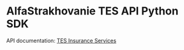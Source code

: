 AlfaStrakhovanie TES API Python SDK
====================================

API documentation: [TES Insurance Services](https://uat-tes.alfastrah.ru/api/)
